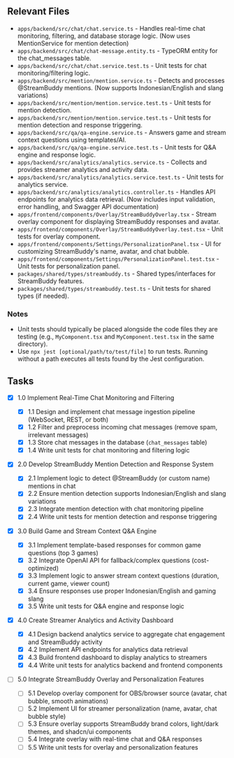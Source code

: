 ## Relevant Files

- `apps/backend/src/chat/chat.service.ts` - Handles real-time chat monitoring, filtering, and database storage logic. (Now uses MentionService for mention detection)
- `apps/backend/src/chat/chat-message.entity.ts` - TypeORM entity for the chat_messages table.
- `apps/backend/src/chat/chat.service.test.ts` - Unit tests for chat monitoring/filtering logic.
- `apps/backend/src/mention/mention.service.ts` - Detects and processes @StreamBuddy mentions. (Now supports Indonesian/English and slang variations)
- `apps/backend/src/mention/mention.service.test.ts` - Unit tests for mention detection.
- `apps/backend/src/mention/mention.service.test.ts` - Unit tests for mention detection and response triggering.
- `apps/backend/src/qa/qa-engine.service.ts` - Answers game and stream context questions using templates/AI.
- `apps/backend/src/qa/qa-engine.service.test.ts` - Unit tests for Q&A engine and response logic.
- `apps/backend/src/analytics/analytics.service.ts` - Collects and provides streamer analytics and activity data.
- `apps/backend/src/analytics/analytics.service.test.ts` - Unit tests for analytics service.
- `apps/backend/src/analytics/analytics.controller.ts` - Handles API endpoints for analytics data retrieval. (Now includes input validation, error handling, and Swagger API documentation)
- `apps/frontend/components/Overlay/StreamBuddyOverlay.tsx` - Stream overlay component for displaying StreamBuddy responses and avatar.
- `apps/frontend/components/Overlay/StreamBuddyOverlay.test.tsx` - Unit tests for overlay component.
- `apps/frontend/components/Settings/PersonalizationPanel.tsx` - UI for customizing StreamBuddy's name, avatar, and chat bubble.
- `apps/frontend/components/Settings/PersonalizationPanel.test.tsx` - Unit tests for personalization panel.
- `packages/shared/types/streambuddy.ts` - Shared types/interfaces for StreamBuddy features.
- `packages/shared/types/streambuddy.test.ts` - Unit tests for shared types (if needed).

### Notes

- Unit tests should typically be placed alongside the code files they are testing (e.g., `MyComponent.tsx` and `MyComponent.test.tsx` in the same directory).
- Use `npx jest [optional/path/to/test/file]` to run tests. Running without a path executes all tests found by the Jest configuration.

## Tasks

- [x] 1.0 Implement Real-Time Chat Monitoring and Filtering

  - [x] 1.1 Design and implement chat message ingestion pipeline (WebSocket, REST, or both)
  - [x] 1.2 Filter and preprocess incoming chat messages (remove spam, irrelevant messages)
  - [x] 1.3 Store chat messages in the database (`chat_messages` table)
  - [x] 1.4 Write unit tests for chat monitoring and filtering logic

- [x] 2.0 Develop StreamBuddy Mention Detection and Response System

  - [x] 2.1 Implement logic to detect @StreamBuddy (or custom name) mentions in chat
  - [x] 2.2 Ensure mention detection supports Indonesian/English and slang variations
  - [x] 2.3 Integrate mention detection with chat monitoring pipeline
  - [x] 2.4 Write unit tests for mention detection and response triggering

- [x] 3.0 Build Game and Stream Context Q&A Engine

  - [x] 3.1 Implement template-based responses for common game questions (top 3 games)
  - [x] 3.2 Integrate OpenAI API for fallback/complex questions (cost-optimized)
  - [x] 3.3 Implement logic to answer stream context questions (duration, current game, viewer count)
  - [x] 3.4 Ensure responses use proper Indonesian/English and gaming slang
  - [x] 3.5 Write unit tests for Q&A engine and response logic

- [x] 4.0 Create Streamer Analytics and Activity Dashboard

  - [x] 4.1 Design backend analytics service to aggregate chat engagement and StreamBuddy activity
  - [x] 4.2 Implement API endpoints for analytics data retrieval
  - [x] 4.3 Build frontend dashboard to display analytics to streamers
  - [x] 4.4 Write unit tests for analytics backend and frontend components

- [ ] 5.0 Integrate StreamBuddy Overlay and Personalization Features
  - [ ] 5.1 Develop overlay component for OBS/browser source (avatar, chat bubble, smooth animations)
  - [ ] 5.2 Implement UI for streamer personalization (name, avatar, chat bubble style)
  - [ ] 5.3 Ensure overlay supports StreamBuddy brand colors, light/dark themes, and shadcn/ui components
  - [ ] 5.4 Integrate overlay with real-time chat and Q&A responses
  - [ ] 5.5 Write unit tests for overlay and personalization features

